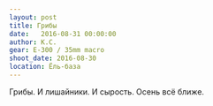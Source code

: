 ```yaml
---
layout: post
title: Грибы
date:   2016-08-31 00:00:00
author: К.С.
gear: E-300 / 35mm macro
shoot_date: 2016-08-30
location: Ёль-база
---
```


Грибы. И лишайники. И сырость. Осень всё ближе.
